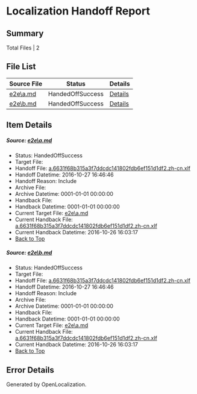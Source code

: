 # <a name='report-top'></a> Localization Handoff Report

## Summary
 Total Files | 2

## File List
 Source File | Status | Details 
 ----------- | ------ | ------- 
 [e2e\a.md](https://github.com/OpenLocalizationTestOrg/ol-test0/blob/2fbcb29f86aa27d1f50dd7eb53e9f9a065443bf4/e2e/a.md) | HandedOffSuccess | [Details](#b43ac7d8112905635ba172297c2abded4fd460f51)
 [e2e\b.md](https://github.com/OpenLocalizationTestOrg/ol-test0/blob/2fbcb29f86aa27d1f50dd7eb53e9f9a065443bf4/e2e/b.md) | HandedOffSuccess | [Details](#b43ac7d8112905635ba172297c2abded4fd460f52)

## Item Details
##### <a name='b43ac7d8112905635ba172297c2abded4fd460f51'></a> Source: [e2e\a.md](https://github.com/OpenLocalizationTestOrg/ol-test0/blob/2fbcb29f86aa27d1f50dd7eb53e9f9a065443bf4/e2e/a.md)
* Status: HandedOffSuccess
* Target File: 
* Handoff File: [a.6631f68b315a3f7ddcdc141802fdb6ef151d1df2.zh-cn.xlf](https://github.com/OpenLocalizationTestOrg/ol-test0-handoff/blob/cb589477d0f1cb72e4fed6569fe76d39d2ba9fd1/ol-handoff/OpenLocalizationTestOrg/ol-test0-zhcn/shujia/ht/a.6631f68b315a3f7ddcdc141802fdb6ef151d1df2.zh-cn.xlf)
* Handoff Datetime: 2016-10-27 16:46:46
* Handoff Reason: Include
* Archive File: 
* Archive Datetime: 0001-01-01 00:00:00
* Handback File: 
* Handback Datetime: 0001-01-01 00:00:00
* Current Target File: [e2e\a.md](https://github.com/OpenLocalizationTestOrg/ol-test0-zhcn/blob/e9032aa2f3b0bd0dd06ce7ddac0ae3e4fb39e82b/e2e/a.md)
* Current Handback File: [a.6631f68b315a3f7ddcdc141802fdb6ef151d1df2.zh-cn.xlf](https://github.com/OpenLocalizationTestOrg/ol-test0-handback/blob/8dc1fc44d24a9d0bdf0e7818a06b680b97542920/ol-handback/OpenLocalizationTestOrg/ol-test0-zhcn/shujia/ht/a.6631f68b315a3f7ddcdc141802fdb6ef151d1df2.zh-cn.xlf)
* Current Handback Datetime: 2016-10-26 16:03:17
* [Back to Top](#report-top)

##### <a name='b43ac7d8112905635ba172297c2abded4fd460f52'></a> Source: [e2e\b.md](https://github.com/OpenLocalizationTestOrg/ol-test0/blob/2fbcb29f86aa27d1f50dd7eb53e9f9a065443bf4/e2e/b.md)
* Status: HandedOffSuccess
* Target File: 
* Handoff File: [a.6631f68b315a3f7ddcdc141802fdb6ef151d1df2.zh-cn.xlf](https://github.com/OpenLocalizationTestOrg/ol-test0-handoff/blob/cb589477d0f1cb72e4fed6569fe76d39d2ba9fd1/ol-handoff/OpenLocalizationTestOrg/ol-test0-zhcn/shujia/ht/a.6631f68b315a3f7ddcdc141802fdb6ef151d1df2.zh-cn.xlf)
* Handoff Datetime: 2016-10-27 16:46:46
* Handoff Reason: Include
* Archive File: 
* Archive Datetime: 0001-01-01 00:00:00
* Handback File: 
* Handback Datetime: 0001-01-01 00:00:00
* Current Target File: [e2e\a.md](https://github.com/OpenLocalizationTestOrg/ol-test0-zhcn/blob/e9032aa2f3b0bd0dd06ce7ddac0ae3e4fb39e82b/e2e/a.md)
* Current Handback File: [a.6631f68b315a3f7ddcdc141802fdb6ef151d1df2.zh-cn.xlf](https://github.com/OpenLocalizationTestOrg/ol-test0-handback/blob/8dc1fc44d24a9d0bdf0e7818a06b680b97542920/ol-handback/OpenLocalizationTestOrg/ol-test0-zhcn/shujia/ht/a.6631f68b315a3f7ddcdc141802fdb6ef151d1df2.zh-cn.xlf)
* Current Handback Datetime: 2016-10-26 16:03:17
* [Back to Top](#report-top)


## Error Details

Generated by OpenLocalization.
